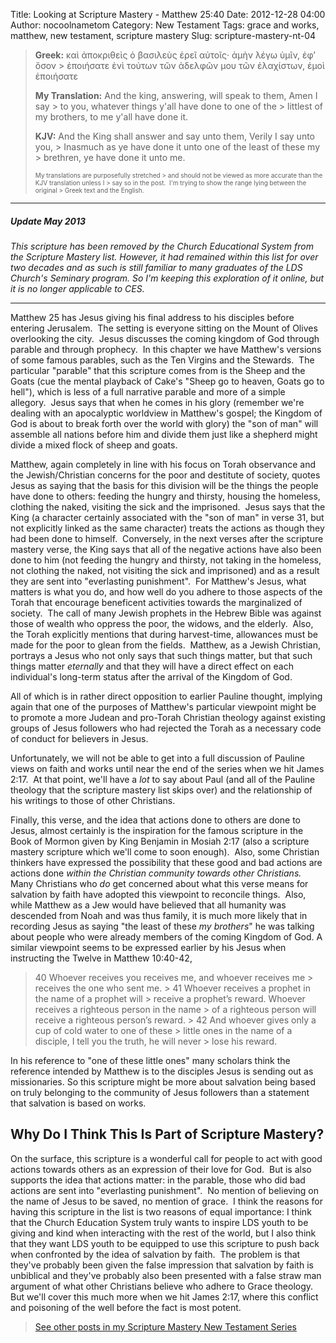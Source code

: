 Title: Looking at Scripture Mastery - Matthew 25:40
Date: 2012-12-28 04:00
Author: nocoolnametom
Category: New Testament
Tags: grace and works, matthew, new testament, scripture mastery
Slug: scripture-mastery-nt-04

> **Greek:** καὶ ἀποκριθεὶς ὁ βασιλεὺς ἐρεῖ αὐτοῖς· ἀμὴν λέγω ὑμῖν, ἐφ’
> ὅσον >  ἐποιήσατε ἑνὶ τούτων τῶν ἀδελφῶν μου τῶν ἐλαχίστων, ἐμοὶ ἐποιήσατε
>
> **My Translation:** And the king, answering, will speak to them, Amen
> I say >  to you, whatever things y'all have done to one of the >  littlest of my brothers, to me y'all have done it.
>
> **KJV:** And the King shall answer and say unto them, Verily I say
> unto you, >  Inasmuch as ye have done it unto one of the least of these my >  brethren, ye have done it unto me.<!--more-->
>
> <span style="font-size: x-small;">My translations are purposefully
> stretched >  and should not be viewed as more accurate than the KJV translation
> unless I >  say so in the post.  I'm trying to show the range lying between the
> original >  Greek text and the English.</span>

* * * * *

##### Update May 2013

*This scripture has been removed by the Church Educational System from
the Scripture Mastery list. However, it had remained within this list for
over two decades and as such is still familiar to many graduates of the LDS
Church's Seminary program. So I'm keeping this exploration of it online, but it
is no longer applicable to CES.*

* * * * *

Matthew 25 has Jesus giving his final address to his disciples before
entering Jerusalem.  The setting is everyone sitting on the Mount of Olives
overlooking the city.  Jesus discusses the coming kingdom of God through parable
and through prophecy.  In this chapter we have Matthew's versions of some famous
parables, such as the Ten Virgins and the Stewards.  The particular "parable"
that this scripture comes from is the Sheep and the Goats (cue the mental
playback of Cake's "Sheep go to heaven, Goats go to hell"), which is less of a
full narrative parable and more of a simple allegory.  Jesus says that when
he comes in his glory (remember we're dealing with an apocalyptic worldview in
Matthew's gospel; the Kingdom of God is about to break forth over the world with
glory) the "son of man" will assemble all nations before him and divide them
just like a shepherd might divide a mixed flock of sheep and goats.

Matthew, again completely in line with his focus on Torah observance and
the Jewish/Christian concerns for the poor and destitute of society, quotes
Jesus as saying that the basis for this division will be the things the people
have done to others: feeding the hungry and thirsty, housing the homeless,
clothing the naked, visiting the sick and the imprisoned.  Jesus says that the King
(a character certainly associated with the "son of man" in verse 31, but
not explicitly linked as the same character) treats the actions as though
they had been done to himself.  Conversely, in the next verses after the
scripture mastery verse, the King says that all of the negative actions have also
been done to him (not feeding the hungry and thirsty, not taking in the
homeless, not clothing the naked, not visiting the sick and imprisoned) and as a
result they are sent into "everlasting punishment".  For Matthew's Jesus, what
matters is what you do, and how well do you adhere to those aspects of the Torah
that encourage beneficent activities towards the marginalized of society. 
The call of many Jewish prophets in the Hebrew Bible was against those of wealth
who oppress the poor, the widows, and the elderly.  Also, the Torah
explicitly mentions that during harvest-time, allowances must be made for the poor
to glean from the fields.  Matthew, as a Jewish Christian, portrays a Jesus who
not only says that such things matter, but that such things
matter *eternally* and that they will have a direct effect on each individual's long-term status
after the arrival of the Kingdom of God.

All of which is in rather direct opposition to earlier Pauline thought,
implying again that one of the purposes of Matthew's particular viewpoint might
be to promote a more Judean and pro-Torah Christian theology against existing
groups of Jesus followers who had rejected the Torah as a necessary code of
conduct for believers in Jesus.

Unfortunately, we will not be able to get into a full discussion of
Pauline views on faith and works until near the end of the series when we hit
James 2:17.  At that point, we'll have a *lot* to say about Paul (and all of
the Pauline theology that the scripture mastery list skips over) and the relationship of his writings to those of other Christians.

Finally, this verse, and the idea that actions done to others are done
to Jesus, almost certainly is the inspiration for the famous scripture in the
Book of Mormon given by King Benjamin in Mosiah 2:17 (also a scripture mastery
scripture which we'll come to soon enough).  Also, some Christian thinkers have
expressed the possibility that these good and bad actions are actions
done *within the Christian community towards other Christians.*  Many Christians
who *do* get concerned about what this verse means for salvation by faith have
adopted this viewpoint to reconcile things.  Also, while Matthew as a Jew would have
believed that all humanity was descended from Noah and was thus family, it is
much more likely that in recording Jesus as saying "the least of these *my
brothers*" he was talking about people who were already members of the coming Kingdom
of God. A similar viewpoint seems to be expressed earlier by his Jesus when
instructing the Twelve in Matthew 10:40-42,

> <span>40</span> Whoever receives you receives me, and whoever receives
> me >  receives the one who sent me. >  <span>41</span> Whoever receives a prophet in the name of a prophet
> will >  receive a prophet’s reward. Whoever receives a righteous person in
> the name >  of a righteous person will receive a righteous person’s reward. >  <span>42</span> And whoever gives only a cup of cold water to one of
> these >  little ones in the name of a disciple, I tell you the truth, he will
> never >  lose his reward.

In his reference to "one of these little ones" many scholars think the
reference intended by Matthew is to the disciples Jesus is sending out as
missionaries. So this scripture might be more about salvation being based on truly
belonging to the community of Jesus followers than a statement that salvation is
based on works.

Why Do I Think This Is Part of Scripture Mastery?
-------------------------------------------------

On the surface, this scripture is a wonderful call for people to act
with good actions towards others as an expression of their love for God.  But is
also supports the idea that actions matter: in the parable, those who did
bad actions are sent into "everlasting punishment".  No mention of believing on the
name of Jesus to be saved, no mention of grace.  I think the reasons for having
this scripture in the list is two reasons of equal importance: I think that
the Church Education System truly wants to inspire LDS youth to be giving
and kind when interacting with the rest of the world, but I also think that they
want LDS youth to be equipped to use this scripture to push back when confronted
by the idea of salvation by faith.  The problem is that they've probably been
given the false impression that salvation by faith is unbiblical and they've
probably also been presented with a false straw man argument of what other Christians
believe who adhere to Grace theology.  But we'll cover this much more when we
hit James 2:17, where this conflict and poisoning of the well before the fact is
most potent.

> [See other posts in my Scripture Mastery New Testament Series][]

  [See other posts in my Scripture Mastery New Testament Series]: /scripture-mastery-new-testament/
    "Scripture Mastery: New Testament"
